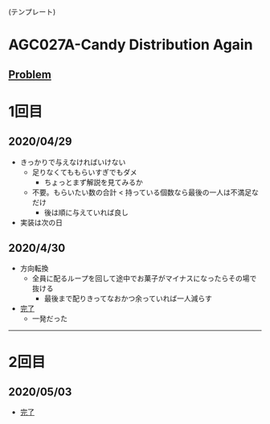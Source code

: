 (テンプレート)
# AGC027A-Candy Distribution Again
[Problem](https://atcoder.jp/contests/agc027/tasks/agc027_a)
-----
# 1回目
## 2020/04/29
* きっかりで与えなければいけない
    * 足りなくてももらいすぎでもダメ
        * ちょっとまず解説を見てみるか
    * 不要。もらいたい数の合計 < 持っている個数なら最後の一人は不満足なだけ
        * 後は順に与えていれば良し
* 実装は次の日
## 2020/4/30
* 方向転換
    * 全員に配るループを回して途中でお菓子がマイナスになったらその場で抜ける
        * 最後まで配りきってなおかつ余っていれば一人減らす
* [完了](https://atcoder.jp/contests/agc027/submissions/12514913)
    * 一発だった
-----
# 2回目
## 2020/05/03
* [完了](https://atcoder.jp/contests/agc027/submissions/12702340)

